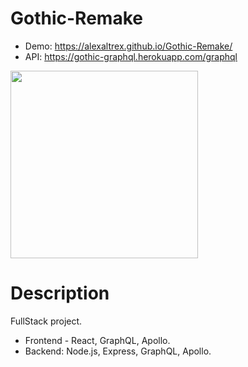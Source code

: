 # Gothic-Remake
* Demo: https://alexaltrex.github.io/Gothic-Remake/
* API: https://gothic-graphql.herokuapp.com/graphql
<img src="https://user-images.githubusercontent.com/56224288/176882263-137bc8d1-1caf-4ef1-abf0-86f42e6a5b52.jpg" height="300" >

# Description
FullStack project. 
* Frontend - React, GraphQL, Apollo.
* Backend: Node.js, Express, GraphQL, Apollo.
